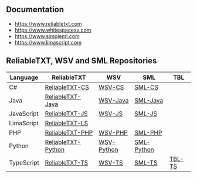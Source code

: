 ## Documentation
- https://www.reliabletxt.com
- https://www.whitespacesv.com
- https://www.simpleml.com
- https://www.limascript.com

## ReliableTXT, WSV and SML Repositories

| Language | ReliableTXT | WSV | SML | TBL |
| --- | --- | --- | --- | --- |
| C# | [ReliableTXT-CS](https://github.com/Stenway/ReliableTXT-CS) | [WSV-CS](https://github.com/Stenway/WSV-CS) | [SML-CS](https://github.com/Stenway/SML-CS) |  |
| Java | [ReliableTXT-Java](https://github.com/Stenway/ReliableTXT-Java) | [WSV-Java](https://github.com/Stenway/WSV-Java) | [SML-Java](https://github.com/Stenway/SML-Java) |  |
| JavaScript | [ReliableTXT-JS](https://github.com/Stenway/ReliableTXT-JS) | [WSV-JS](https://github.com/Stenway/WSV-JS) | [SML-JS](https://github.com/Stenway/SML-JS) |  |
| LimaScript | [ReliableTXT-LS](https://github.com/Stenway/ReliableTXT-LS) |  |  |  |
| PHP | [ReliableTXT-PHP](https://github.com/Stenway/ReliableTXT-PHP) | [WSV-PHP](https://github.com/Stenway/WSV-PHP) | [SML-PHP](https://github.com/Stenway/SML-PHP) |  |
| Python | [ReliableTXT-Python](https://github.com/Stenway/ReliableTXT-Python) | [WSV-Python](https://github.com/Stenway/WSV-Python) | [SML-Python](https://github.com/Stenway/SML-Python) |  |
| TypeScript | [ReliableTXT-TS](https://github.com/Stenway/ReliableTXT-TS) | [WSV-TS](https://github.com/Stenway/WSV-TS) | [SML-TS](https://github.com/Stenway/SML-TS) | [TBL-TS](https://github.com/Stenway/TBL-TS) |
